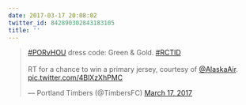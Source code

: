 ```yaml
---
date: 2017-03-17 20:08:02
twitter_id: 842890302843183105
title: ''
---
```


<blockquote class="twitter-tweet"><p lang="en" dir="ltr"><a href="https://twitter.com/hashtag/PORvHOU?src=hash&amp;ref_src=twsrc%5Etfw">#PORvHOU</a> dress code: Green &amp; Gold. <a href="https://twitter.com/hashtag/RCTID?src=hash&amp;ref_src=twsrc%5Etfw">#RCTID</a><br><br>RT for a chance to win a primary jersey, courtesy of <a href="https://twitter.com/AlaskaAir?ref_src=twsrc%5Etfw">@AlaskaAir</a>. <a href="https://t.co/4BlXzXhPMC">pic.twitter.com/4BlXzXhPMC</a></p>&mdash; Portland Timbers (@TimbersFC) <a href="https://twitter.com/TimbersFC/status/842813041729200128?ref_src=twsrc%5Etfw">March 17, 2017</a></blockquote>
<script async src="https://platform.twitter.com/widgets.js" charset="utf-8"></script>
